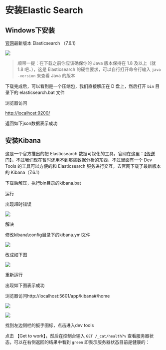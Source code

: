 # 安装Elastic Search

## Windows下安装

[官网](https://www.elastic.co/downloads/elasticsearch)最新版本 Elasticsearch （7.6.1）

![](https://alanlee-image-bed.oss-cn-shenzhen.aliyuncs.com/note_images/20200315110946-410556.png#alt=img)

> 顺带一提：在下载之前你应该确保你的 Java 版本保持在 1.8 及以上（就 1.8 吧..），这是 Elasticsearch 的硬性要求，可以自行打开命令行输入 `java -version` 来查看 Java 的版本


下载完成后，可以看到是一个压缩包，我们直接解压在 D 盘上，然后打开 `bin` 目录下的 elasticsearch.bat 文件

浏览器访问

[http://localhost:9200/](http://localhost:9200/)

返回如下json数据表示成功

## 安装Kibana

这是一个官方推出的把 Elasticsearch 数据可视化的工具，官网在这里：[【传送门】](https://www.elastic.co/cn/products/kibana)，不过我们现在暂时还用不到那些数据分析的东西，不过里面有一个 Dev Tools 的工具可以方便的和 Elasticsearch 服务进行交互，去官网下载了最新版本的 Kibana（7.6.1）

下载后解压，执行bin目录的kibana.bat

运行

出现超时错误

![](https://alanlee-image-bed.oss-cn-shenzhen.aliyuncs.com/note_images/20200315111842-200901.png#alt=image-20200315111837446)

解决

修改kibana\config目录下的kibana.yml文件

![](https://alanlee-image-bed.oss-cn-shenzhen.aliyuncs.com/note_images/20200315112845-376308.png#alt=image-20200315112844231)

改成如下图

![](https://alanlee-image-bed.oss-cn-shenzhen.aliyuncs.com/note_images/20200315112912-103026.png#alt=image-20200315112912595)

重新运行

出现如下图表示成功

浏览器访问http://localhost:5601/app/kibana#/home

![](https://alanlee-image-bed.oss-cn-shenzhen.aliyuncs.com/note_images/20200315113032-241900.png#alt=image-20200315113028103)

![](https://alanlee-image-bed.oss-cn-shenzhen.aliyuncs.com/note_images/20200315113227-779083.png#alt=image-20200315113151512)

找到左边侧栏的扳手图标，点击进入dev tools

点击 【Get to work】，然后在控制台输入 `GET /_cat/health?v` 查看服务器状态，可以在右侧返回的结果中看到 `green` 即表示服务器状态目前是健康的：
